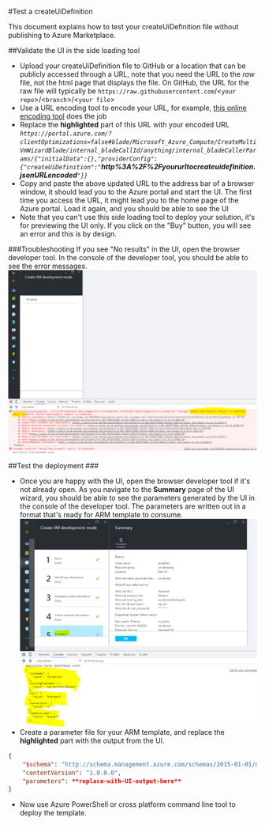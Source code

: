 #Test a createUiDefinition

This document explains how to test your createUiDefinition file without publishing to Azure Marketplace.
 
##Validate the UI in the side loading tool

- Upload your createUiDefinition file to GitHub or a location that can be publicly accessed through a URL, note that you need the URL to the *raw* file, not the html page that displays the file.  On GitHub, the URL for the raw file will typically be `https://raw.githubusercontent.com`/<`your repo`\>/<`branch`\>/<`your file`\> 
- Use a URL encoding tool to encode your URL, for example, [this online encoding tool](http://meyerweb.com/eric/tools/dencoder/) does the job
- Replace the **highlighted** part of this URL with your encoded URL *`https://portal.azure.com/?clientOptimizations=false#blade/Microsoft_Azure_Compute/CreateMultiVmWizardBlade/internal_bladeCallId/anything/internal_bladeCallerParams/{"initialData":{},"providerConfig":{"createUiDefinition":"`<strong>http%3A%2F%2Fyoururltocreateuidefinition.jsonURLencoded</strong>`"}}`*
- Copy and paste the above updated URL to the address bar of a browser window, it should lead you to the Azure portal and start the UI. The first time you access the URL, it might lead you to the home page of the Azure portal.  Load it again, and you should be able to see the UI
- Note that you can't use this side loading tool to deploy your solution, it's for previewing the UI only.  If you click on the "Buy" button, you will see an error and this is by design.

###Troubleshooting
If you see "No results" in the UI, open the browser developer tool.  In the console of the developer tool, you should be able to see the error messages. 
![Alt text](/CreateUiDefinition/images/troubleshoot.PNG?raw=true "troubleshoot in developer tool") 

##Test the deployment  ###

- Once you are happy with the UI, open the browser developer tool if it's not already open.  As you navigate to the **Summary** page of the UI wizard, you should be able to see the parameters generated by the UI in the console of the developer tool.  The parameters are written out in a format that's ready for ARM template to consume.   
![Alt text](/CreateUiDefinition/images/output.PNG?raw=true "parameter output from UI") 
- Create a parameter file for your ARM template, and replace the **highlighted** part with the output from the UI. 
```json
{
    "$schema": "http://schema.management.azure.com/schemas/2015-01-01/deploymentParameters.json#",
    "contentVersion": "1.0.0.0",
    "parameters": **replace-with-UI-output-here**
}
```
- Now use Azure PowerShell or cross platform command line tool to deploy the template. 
